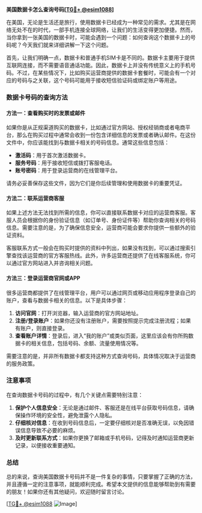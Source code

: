 **美国数据卡怎么查询号码[[TG💪+ @esim1088](https://t.me/s/esim1088)]**

在美国，无论是生活还是旅行，使用数据卡已经成为一种常见的需求。尤其是在网络无处不在的时代，一部手机连接全球网络，让我们的生活变得更加便捷。然而，当你拿到一张美国的数据卡时，可能会遇到一个问题：如何查询这个数据卡上的号码呢？今天我们就来详细讲解一下这个问题。

首先，让我们明确一点，数据卡和普通手机SIM卡是不同的。数据卡主要用于提供互联网连接，而不需要语音通话功能。因此，数据卡上并没有传统意义上的手机号码。不过，在某些情况下，比如购买运营商提供的数据卡套餐时，可能会有一个对应的号码与之关联，这个号码可能用于接收短信验证码或绑定账户等用途。

### 数据卡号码的查询方法

#### 方法一：查看购买时的发票或邮件

如果你是从正规渠道购买的数据卡，比如通过官方网站、授权经销商或者电商平台，那么在购买过程中通常会收到一份包含详细信息的发票或者确认邮件。在这份文件中，你应该能找到与数据卡相关的号码信息。通常这些信息包括：

- **激活码**：用于首次激活数据卡。
- **服务号码**：用于接收短信或拨打客服电话。
- **账号密码**：用于登录运营商的在线管理平台。

请务必妥善保存这些文件，因为它们是你后续管理和使用数据卡的重要凭证。

#### 方法二：联系运营商客服

如果上述方法无法找到所需的信息，你可以直接联系数据卡对应的运营商客服。客服人员会根据你的身份验证信息（如订单号、身份证件等）帮助你查询相关的号码信息。需要注意的是，为了确保信息安全，运营商可能会要求你提供一些额外的验证资料。

客服联系方式一般会在购买时提供的资料中列出，如果没有找到，可以通过搜索引擎查找该运营商的官方客服热线。此外，许多运营商还提供了在线客服系统，你可以通过官方网站进入并咨询相关问题。

#### 方法三：登录运营商官网或APP

很多运营商都提供了在线管理平台，用户可以通过网页或移动应用程序登录自己的账户，查看与数据卡相关的信息。以下是具体步骤：

1. **访问官网**：打开浏览器，输入运营商的官方网站地址。
2. **注册/登录账户**：如果你还没有注册账户，需要按照提示完成注册流程；如果有账户，则直接登录。
3. **查看账户详情**：登录后，进入“我的账户”或类似页面，这里应该会有你所购数据卡的相关信息，包括号码、余额、流量使用情况等。

需要注意的是，并非所有数据卡都支持这种方式查询号码，具体情况取决于运营商的服务政策。

### 注意事项

在查询数据卡号码的过程中，有几个关键点需要特别注意：

1. **保护个人信息安全**：无论是通过邮件、客服还是在线平台获取号码信息，请确保操作环境的安全性，避免泄露个人隐私。
2. **仔细核对信息**：在收到号码信息后，一定要仔细核对是否准确无误，以免因错误信息导致不必要的麻烦。
3. **及时更新联系方式**：如果你更换了邮箱或手机号码，记得及时通知运营商更新记录，以便接收重要通知。

### 总结

总的来说，查询美国数据卡号码并不是一件复杂的事情，只要掌握了正确的方法，并且遵循一定的注意事项，就能顺利完成。希望本文提供的信息能够帮助到有需要的朋友！如果你还有其他疑问，欢迎随时留言讨论。

[[TG💪+ @esim1088](https://t.me/s/esim1088) ![Image](https://i.postimg.cc/4NQfJmqS/Snipaste-2025-05-13-00-14-12.png)]